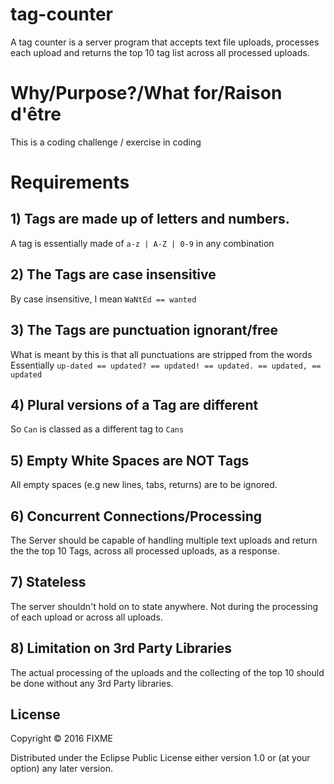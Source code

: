 # tag-counter

A tag counter is a server program that accepts text file uploads,
processes each upload and returns the top 10 tag list across all
processed uploads.

# Why/Purpose?/What for/Raison d'être
This is a coding challenge / exercise in coding

# Requirements

## 1) Tags are made up of letters and numbers.
A tag is essentially made of `a-z | A-Z | 0-9` in any combination

## 2) The Tags are case insensitive
By case insensitive, I mean `WaNtEd == wanted`

## 3) The Tags are punctuation ignorant/free
What is meant by this is that all punctuations are stripped from the words
Essentially `up-dated == updated? == updated! == updated. == updated, == updated`

## 4) Plural versions of a Tag are different
So `Can` is classed as a different tag to `Cans`

## 5) Empty White Spaces are NOT Tags
All empty spaces (e.g new lines, tabs, returns) are to be ignored.

## 6) Concurrent Connections/Processing
The Server should be capable of handling multiple text uploads and
return the the top 10 Tags, across all processed uploads, as a response.

## 7) Stateless
The server shouldn't hold on to state anywhere. Not during the processing
of each upload or across all uploads.

## 8) Limitation on 3rd Party Libraries
The actual processing of the uploads and the collecting of the top 10
should be done without any 3rd Party libraries.


## License

Copyright © 2016 FIXME

Distributed under the Eclipse Public License either version 1.0 or (at
your option) any later version.
